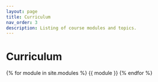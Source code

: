 ```yaml
---
layout: page
title: Curriculum
nav_order: 3
description: Listing of course modules and topics.
---
```


# Curriculum

{% for module in site.modules %}
{{ module }}
{% endfor %}
